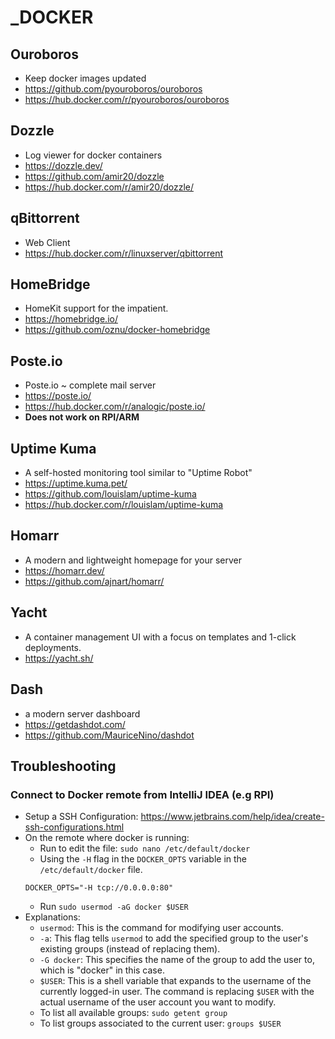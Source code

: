 # _DOCKER

## Ouroboros
* Keep docker images updated
* https://github.com/pyouroboros/ouroboros
* https://hub.docker.com/r/pyouroboros/ouroboros

## Dozzle
* Log viewer for docker containers
* https://dozzle.dev/
* https://github.com/amir20/dozzle
* https://hub.docker.com/r/amir20/dozzle/

## qBittorrent
* Web Client 
* https://hub.docker.com/r/linuxserver/qbittorrent

## HomeBridge
* HomeKit support for the impatient.
* https://homebridge.io/
* https://github.com/oznu/docker-homebridge

## Poste.io
* Poste.io ~ complete mail server
* https://poste.io/
* https://hub.docker.com/r/analogic/poste.io/
* **Does not work on RPI/ARM**

## Uptime Kuma
* A self-hosted monitoring tool similar to "Uptime Robot"
* https://uptime.kuma.pet/
* https://github.com/louislam/uptime-kuma
* https://hub.docker.com/r/louislam/uptime-kuma

## Homarr
* A modern and lightweight homepage for your server
* https://homarr.dev/
* https://github.com/ajnart/homarr/

## Yacht
* A container management UI with a focus on templates and 1-click deployments.
* https://yacht.sh/

## Dash
* a modern server dashboard
* https://getdashdot.com/
* https://github.com/MauriceNino/dashdot

## Troubleshooting

### Connect to Docker remote from IntelliJ IDEA (e.g RPI)
 * Setup a SSH Configuration: https://www.jetbrains.com/help/idea/create-ssh-configurations.html
 * On the remote where docker is running:
   * Run to edit the file: `sudo nano /etc/default/docker`
   * Using the `-H` flag in the `DOCKER_OPTS` variable in the `/etc/default/docker` file.
    ````
    DOCKER_OPTS="-H tcp://0.0.0.0:80"
    ````
   * Run `sudo usermod -aG docker $USER`
 * Explanations:
   * `usermod`: This is the command for modifying user accounts.
   * `-a`: This flag tells `usermod` to add the specified group to the user's existing groups (instead of replacing them).
   * `-G docker`: This specifies the name of the group to add the user to, which is "docker" in this case.
   * `$USER`: This is a shell variable that expands to the username of the currently logged-in user. The command is replacing `$USER` with the actual username of the user account you want to modify.
   * To list all available groups: `sudo getent group`
   * To list groups associated to the current user: `groups $USER`
